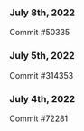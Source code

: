 ### July 8th, 2022

Commit #50335

### July 5th, 2022

Commit #314353


### July 4th, 2022

Commit #72281
